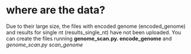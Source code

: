 # where are the data?

Due to their large size, the files with encoded genome (encoded_genome) and results for single nt (results_single_nt) have not been uploaded. You can create the files running **genome_scan.py. encode_genome** and *genome_scan.py scan_genome*
